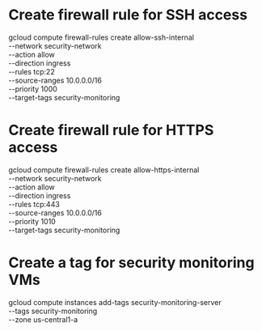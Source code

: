 # Create firewall rule for SSH access
gcloud compute firewall-rules create allow-ssh-internal \
    --network security-network \
    --action allow \
    --direction ingress \
    --rules tcp:22 \
    --source-ranges 10.0.0.0/16 \
    --priority 1000 \
    --target-tags security-monitoring

# Create firewall rule for HTTPS access
gcloud compute firewall-rules create allow-https-internal \
    --network security-network \
    --action allow \
    --direction ingress \
    --rules tcp:443 \
    --source-ranges 10.0.0.0/16 \
    --priority 1010 \
    --target-tags security-monitoring

# Create a tag for security monitoring VMs
gcloud compute instances add-tags security-monitoring-server \
    --tags security-monitoring \
    --zone us-central1-a